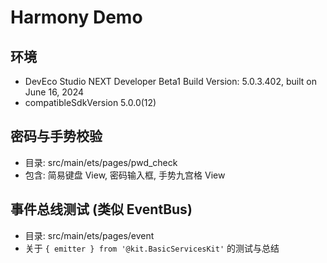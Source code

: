 # Harmony Demo

## 环境

- DevEco Studio NEXT Developer Beta1  Build Version: 5.0.3.402, built on June 16, 2024
- compatibleSdkVersion 5.0.0(12)


## 密码与手势校验
- 目录: src/main/ets/pages/pwd_check
- 包含: 简易键盘 View, 密码输入框, 手势九宫格 View

## 事件总线测试 (类似 EventBus)
- 目录: src/main/ets/pages/event
- 关于 `{ emitter } from '@kit.BasicServicesKit'` 的测试与总结

